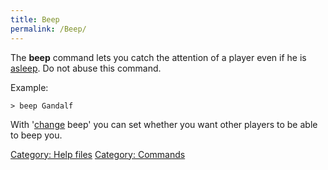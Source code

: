 ```yaml
---
title: Beep
permalink: /Beep/
---
```


The **beep** command lets you catch the attention of a player even if he
is [asleep](sleep "wikilink"). Do not abuse this command.

Example:

`> beep Gandalf`

With '[change](change "wikilink") beep' you can set whether you want
other players to be able to beep you.

[Category: Help files](Category:_Help_files "wikilink") [Category:
Commands](Category:_Commands "wikilink")